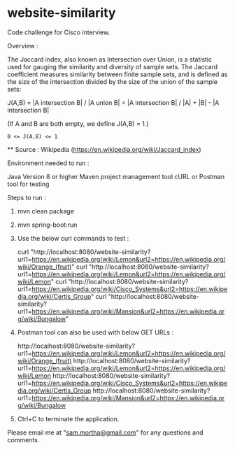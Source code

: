 # website-similarity
Code challenge for Cisco interview.

Overview :

The Jaccard index, also known as Intersection over Union, is a statistic used for gauging the similarity and diversity of sample sets. 
The Jaccard coefficient measures similarity between finite sample sets, 
and is defined as the size of the intersection divided by the size of the union of the sample sets:

J(A,B)	= |A intersection B| / |A union B| 
		= |A intersection B| / |A| + |B| - |A intersection B|
		
(If A and B are both empty, we define J(A,B) = 1.)

	0 <= J(A,B) <= 1

** Source : Wikipedia (https://en.wikipedia.org/wiki/Jaccard_index)


Environment needed to run :

Java Version 8 or higher
Maven project management tool
cURL or Postman tool for testing

Steps to run :

1. mvn clean package
2. mvn spring-boot:run

3. Use the below curl commands to test :
	
	curl "http://localhost:8080/website-similarity?url1=https://en.wikipedia.org/wiki/Lemon&url2=https://en.wikipedia.org/wiki/Orange_(fruit)"
	curl "http://localhost:8080/website-similarity?url1=https://en.wikipedia.org/wiki/Lemon&url2=https://en.wikipedia.org/wiki/Lemon"
	curl "http://localhost:8080/website-similarity?url1=https://en.wikipedia.org/wiki/Cisco_Systems&url2=https://en.wikipedia.org/wiki/Certis_Group"
	curl "http://localhost:8080/website-similarity?url1=https://en.wikipedia.org/wiki/Mansion&url2=https://en.wikipedia.org/wiki/Bungalow"

4. Postman tool can also be used with below GET URLs :

	http://localhost:8080/website-similarity?url1=https://en.wikipedia.org/wiki/Lemon&url2=https://en.wikipedia.org/wiki/Orange_(fruit)
	http://localhost:8080/website-similarity?url1=https://en.wikipedia.org/wiki/Lemon&url2=https://en.wikipedia.org/wiki/Lemon
	http://localhost:8080/website-similarity?url1=https://en.wikipedia.org/wiki/Cisco_Systems&url2=https://en.wikipedia.org/wiki/Certis_Group
	http://localhost:8080/website-similarity?url1=https://en.wikipedia.org/wiki/Mansion&url2=https://en.wikipedia.org/wiki/Bungalow

5. Ctrl+C to terminate the application.

Please email me at "sam.mortha@gmail.com" for any questions and comments.
